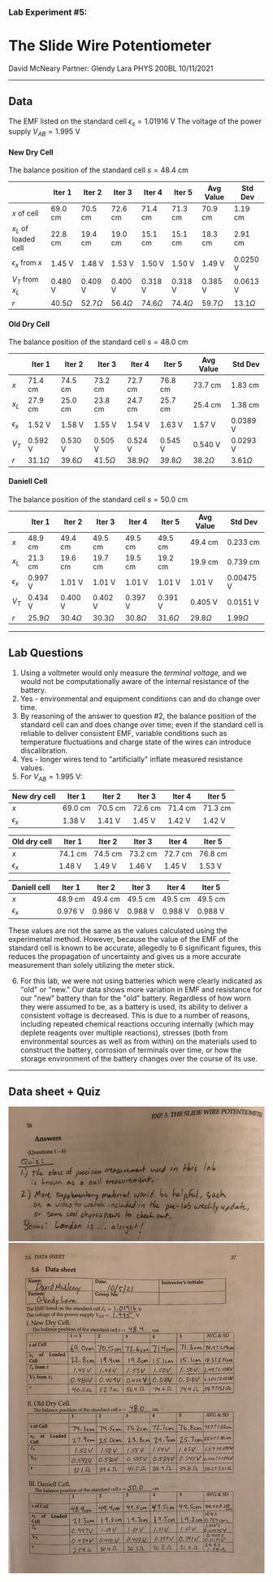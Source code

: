 ### Lab Experiment #5:
# The Slide Wire Potentiometer
David McNeary 
Partner: Glendy Lara
PHYS 200BL 
10/11/2021

---

## Data

The EMF listed on the standard cell $\epsilon_s = 1.01916 \text{ V}$
The voltage of the power supply $V_{AB} = 1.995 \text{ V}$

#### New Dry Cell

The balance position of the standard cell $s = 48.4 \text{ cm}$

|  | Iter 1 | Iter 2 | Iter 3 | Iter 4 | Iter 5 | Avg Value | Std Dev |
| --- | --- | --- | --- | --- | --- | --- | --- |
| $x$ of cell | $69.0\text{ cm}$ | $70.5\text{ cm}$ | $72.6\text{ cm}$ | $71.4\text{ cm}$ | $71.3\text{ cm}$ | $70.9\text{ cm}$ | $1.19\text{ cm}$ | 
| $x_L$ of loaded cell | $22.8\text{ cm}$ | $19.4\text{ cm}$ | $19.0\text{ cm}$ | $15.1\text{ cm}$ | $15.1\text{ cm}$ | $18.3\text{ cm}$ | $2.91\text{ cm}$ | 
| $\epsilon_x$ from $x$ | $1.45\text{ V}$ | $1.48\text{ V}$ | $1.53\text{ V}$ | $1.50\text{ V}$ | $1.50\text{ V}$ | $1.49\text{ V}$ | $0.0250\text{ V}$ | 
| $V_T$ from $x_L$ | $0.480\text{ V}$ | $0.409\text{ V}$ | $0.400\text{ V}$ | $0.318\text{ V}$ | $0.318\text{ V}$ | $0.385\text{ V}$ | $0.0613\text{ V}$ | 
| $r$ | $40.5\Omega$ | $52.7\Omega$ | $56.4\Omega$ | $74.6\Omega$ | $74.4\Omega$ | $59.7\Omega$ | $13.1\Omega$ | 


#### Old Dry Cell

The balance position of the standard cell $s = 48.0 \text{ cm}$

|  | Iter 1 | Iter 2 | Iter 3 | Iter 4 | Iter 5 | Avg Value | Std Dev |
| --- | --- | --- | --- | --- | --- | --- | --- |
| $x$ | $71.4\text{ cm}$ | $74.5\text{ cm}$ | $73.2\text{ cm}$ | $72.7\text{ cm}$ | $76.8\text{ cm}$ | $73.7\text{ cm}$ | $1.83\text{ cm}$ | 
| $x_L$ | $27.9\text{ cm}$ | $25.0\text{ cm}$ | $23.8\text{ cm}$ | $24.7\text{ cm}$ | $25.7\text{ cm}$ | $25.4\text{ cm}$ | $1.38\text{ cm}$ | 
| $\epsilon_x$ | $1.52\text{ V}$ | $1.58\text{ V}$ | $1.55\text{ V}$ | $1.54\text{ V}$ | $1.63\text{ V}$ | $1.57\text{ V}$ | $0.0389\text{ V}$ | 
| $V_T$ | $0.592\text{ V}$ | $0.530\text{ V}$ | $0.505\text{ V}$ | $0.524\text{ V}$ | $0.545\text{ V}$ | $0.540\text{ V}$ | $0.0293\text{ V}$ | 
| $r$ | $31.1\Omega$ | $39.6\Omega$ | $41.5\Omega$ | $38.9\Omega$ | $39.8\Omega$ | $38.2\Omega$ | $3.61\Omega$ |

#### Daniell Cell

The balance position of the standard cell $s = 50.0 \text{ cm}$

|  | Iter 1 | Iter 2 | Iter 3 | Iter 4 | Iter 5 | Avg Value | Std Dev |
| --- | --- | --- | --- | --- | --- | --- | --- |
| $x$ | $48.9\text{ cm}$ | $49.4\text{ cm}$ | $49.5\text{ cm}$ | $49.5\text{ cm}$ | $49.5\text{ cm}$ | $49.4\text{ cm}$ | $0.233\text{ cm}$ | 
| $x_L$ | $21.3\text{ cm}$ | $19.6\text{ cm}$ | $19.7\text{ cm}$ | $19.5\text{ cm}$ | $19.2\text{ cm}$ | $19.9\text{ cm}$ | $0.739\text{ cm}$ | 
| $\epsilon_x$ | $0.997\text{ V}$ | $1.01\text{ V}$ | $1.01\text{ V}$ | $1.01\text{ V}$ | $1.01\text{ V}$ | $1.01\text{ V}$ | $0.00475\text{ V}$ |
| $V_T$ | $0.434\text{ V}$ | $0.400\text{ V}$ | $0.402\text{ V}$ | $0.397\text{ V}$ | $0.391\text{ V}$ | $0.405\text{ V}$ | $0.0151\text{ V}$ |
| $r$ | $25.9\Omega$ | $30.4\Omega$ | $30.3\Omega$ | $30.8\Omega$ | $31.6\Omega$ | $29.8\Omega$ | $1.99\Omega$ |

--- 

## Lab Questions
1. Using a voltmeter would only measure the *terminal voltage,* and we would not be computationally aware of the internal resistance of the battery.
2. Yes - environmental and equipment conditions can and do change over time.
3. By reasoning of the answer to question #2, the balance position of the standard cell can and does change over time; even if the standard cell is reliable to deliver consistent EMF, variable conditions such as temperature fluctuations and charge state of the wires can introduce discalibration.
4. Yes - longer wires tend to "artificially" inflate measured resistance values.
5. For $V_{AB} = 1.995 \text{ V}$:

| New dry cell | Iter 1 | Iter 2 | Iter 3 | Iter 4 | Iter 5 |
| --- | --- | --- | --- | --- | --- |
| $x$ | $69.0\text{ cm}$ | $70.5\text{ cm}$ | $72.6\text{ cm}$ | $71.4\text{ cm}$ | $71.3\text{ cm}$ | 
| $\epsilon_x$ | $1.38\text{ V}$ | $1.41\text{ V}$ | $1.45\text{ V}$ | $1.42\text{ V}$ | $1.42\text{ V}$ |

| Old dry cell | Iter 1 | Iter 2 | Iter 3 | Iter 4 | Iter 5 |
| --- | --- | --- | --- | --- | --- |
| $x$ | $74.1\text{ cm}$ | $74.5\text{ cm}$ | $73.2\text{ cm}$ | $72.7\text{ cm}$ | $76.8\text{ cm}$ | 
| $\epsilon_x$ | $1.48\text{ V}$ | $1.49\text{ V}$ | $1.46\text{ V}$ | $1.45\text{ V}$ | $1.53\text{ V}$ |

| Daniell cell | Iter 1 | Iter 2 | Iter 3 | Iter 4 | Iter 5 |
| --- | --- | --- | --- | --- | --- |
| $x$ | $48.9\text{ cm}$ | $49.4\text{ cm}$ | $49.5\text{ cm}$ | $49.5\text{ cm}$ | $49.5\text{ cm}$ | 
| $\epsilon_x$ | $0.976\text{ V}$ | $0.986\text{ V}$ | $0.988\text{ V}$ | $0.988\text{ V}$ | $0.988\text{ V}$ |

These values are not the same as the values calculated using the experimental method. However, because the value of the EMF of the standard cell is known to be accurate, allegedly to 6 significant figures, this reduces the propagation of uncertainty and gives us a more accurate measurement than solely utilizing the meter stick.

6. For this lab, we were not using batteries which were clearly indicated as "old" or "new." Our data shows more variation in EMF and resistance for our "new" battery than for the "old" battery. Regardless of how worn they were assumed to be, as a battery is used, its ability to deliver a consistent voltage is decreased. This is due to a number of reasons, including repeated chemical reactions occuring internally (which may deplete reagents over multiple reactions), stresses (both from environmental sources as well as from within) on the materials used to construct the battery, corrosion of terminals over time, or how the storage environment of the battery changes over the course of its use.

--- 

## Data sheet + Quiz
![](./quiz.jpg)
![](./data.jpg)
